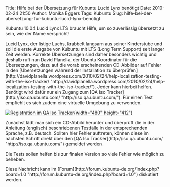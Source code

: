 Title: Hilfe bei der Übersetzung für Kubuntu Lucid Lynx benötigt
Date: 2010-02-24 21:50
Author: Monika Eggers
Tags: Kubuntu
Slug: hilfe-bei-der-ubersetzung-fur-kubuntu-lucid-lynx-benotigt

Kubuntu 10.04 Lucid Lynx LTS braucht Hilfe, um so zuverlässig übersetzt
zu sein, wie der Name verspricht!

</p>
Lucid Lynx, der listige Luchs, krabbelt langsam aus seiner Kinderstube
und soll die erste Ausgabe von Kubuntu mit LTS (Long Term Support) seit
langer Zeit werden. Korrekte Übersetzungen sind daher besonders wichtig
und deshalb ruft nun David Planella, der Ubuntu Koordinator für die
Übersetzungen, dazu auf die vorab erscheinenden CD-Abbilder auf Fehler
in den [Übersetzungen während der Installation zu
überprüfen](http://davidplanella.wordpress.com/2010/02/24/help-localization-testing-with-the-iso-tracker/ "http://davidplanella.wordpress.com/2010/02/24/help-localization-testing-with-the-iso-tracker/").
Jeder kann hierbei helfen. Benötigt wird dafür nur ein Zugang zum [QA
Iso Tracker](http://iso.qa.ubuntu.com/ "http://iso.qa.ubuntu.com/"). Für
einen Test empfiehlt es sich zudem eine virtuelle Umgebung zu verwenden.

</p>
<!--break--><!--break-->

[![Registration im QA Iso
Tracker](http://wiki.kubuntu-de.org/images/Iso-testing-011.png){width="480"
height="412"}](http://wiki.kubuntu-de.org/images/Iso-testing-011.png "Registration im QA Iso Tracker ")

</p>
Zunächst lädt man sich ein CD-Abbild herunter und überprüft die in der
Anleitung (englisch) beschriebenen Testfälle in der entsprechenden
Sprache, z.B. deutsch. Sollten hier Fehler auftreten, können diese im
nächsten Schritt direkt über den [QA Iso
Tracker](http://iso.qa.ubuntu.com/ "http://iso.qa.ubuntu.com/") gemeldet
werden.

</p>
Die Tests sollen helfen bis zur finalen Version so viele Fehler wie
möglich zu beheben.

</p>
Diese Nachricht kann im
[Forum](http://forum.kubuntu-de.org/index.php?board=1.0 "http://forum.kubuntu-de.org/index.php?board=1.0")
diskutiert werden.

</p>

